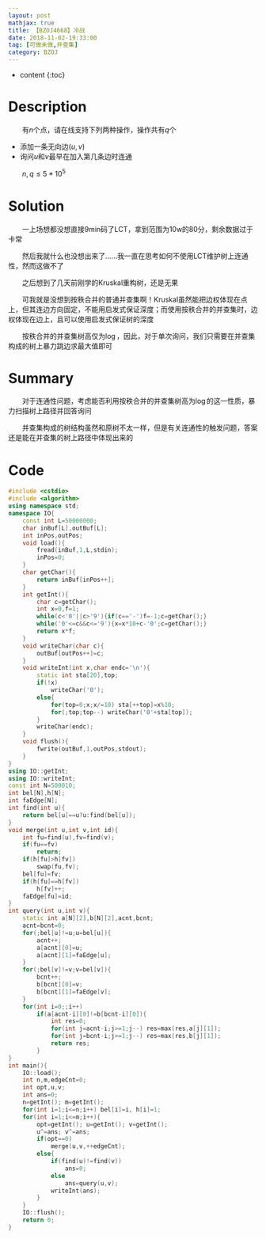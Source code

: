 ```yaml
---
layout: post
mathjax: true
title: 【BZOJ4668】冷战
date: 2018-11-02-19:33:00
tag: [可做未做,并查集]
category: BZOJ
---
```

* content
{:toc}
# Description

 　　有$n$个点，请在线支持下列两种操作，操作共有$q$个

* 添加一条无向边$(u,v)$
* 询问$u$和$v$最早在加入第几条边时连通

　　$n,q\le 5*10^5$



# Solution

　　一上场想都没想直接9min码了LCT，拿到范围为10w的80分，剩余数据过于卡常

　　然后我就什么也没想出来了......我一直在思考如何不使用LCT维护树上连通性，然而这做不了

　　之后想到了几天前刚学的Kruskal重构树，还是无果

　　可我就是没想到按秩合并的普通并查集啊！Kruskal虽然能把边权体现在点上，但其连边方向固定，不能用启发式保证深度；而使用按秩合并的并查集时，边权体现在边上，且可以使用启发式保证树的深度

　　按秩合并的并查集树高仅为$\log$，因此，对于单次询问，我们只需要在并查集构成的树上暴力跳边求最大值即可



# Summary

　　对于连通性问题，考虑能否利用按秩合并的并查集树高为$\log$的这一性质，暴力扫描树上路径并回答询问

　　并查集构成的树结构虽然和原树不太一样，但是有关连通性的触发问题，答案还是能在并查集的树上路径中体现出来的



# Code

```c++
#include <cstdio>
#include <algorithm>
using namespace std;
namespace IO{
    const int L=50000000;
    char inBuf[L],outBuf[L];
    int inPos,outPos;
    void load(){
        fread(inBuf,1,L,stdin);
        inPos=0;
    }
    char getChar(){
        return inBuf[inPos++];
    }
    int getInt(){
        char c=getChar();
        int x=0,f=1;
        while(c<'0'||c>'9'){if(c=='-')f=-1;c=getChar();}
        while('0'<=c&&c<='9'){x=x*10+c-'0';c=getChar();}
        return x*f;
    }
    void writeChar(char c){
        outBuf[outPos++]=c;
    }
    void writeInt(int x,char endc='\n'){
        static int sta[20],top;
        if(!x)
            writeChar('0');
        else{
            for(top=0;x;x/=10) sta[++top]=x%10;
            for(;top;top--) writeChar('0'+sta[top]);
        }
        writeChar(endc);
    }
    void flush(){
        fwrite(outBuf,1,outPos,stdout);
    }
}
using IO::getInt;
using IO::writeInt;
const int N=500010;
int bel[N],h[N];
int faEdge[N];
int find(int u){
    return bel[u]==u?u:find(bel[u]);
}
void merge(int u,int v,int id){
    int fu=find(u),fv=find(v);
    if(fu==fv)
        return;
    if(h[fu]>h[fv])
        swap(fu,fv);
    bel[fu]=fv;
    if(h[fu]==h[fv])
        h[fv]++;
    faEdge[fu]=id;
}
int query(int u,int v){
    static int a[N][2],b[N][2],acnt,bcnt;
    acnt=bcnt=0;
    for(;bel[u]!=u;u=bel[u]){
        acnt++;
        a[acnt][0]=u;
        a[acnt][1]=faEdge[u];
    }
    for(;bel[v]!=v;v=bel[v]){
        bcnt++;
        b[bcnt][0]=v;
        b[bcnt][1]=faEdge[v];
    }
    for(int i=0;;i++)
        if(a[acnt-i][0]!=b[bcnt-i][0]){
            int res=0;
            for(int j=acnt-i;j>=1;j--) res=max(res,a[j][1]);
            for(int j=bcnt-i;j>=1;j--) res=max(res,b[j][1]);
            return res;
        }
}
int main(){
    IO::load();
    int n,m,edgeCnt=0;
    int opt,u,v;
    int ans=0;
    n=getInt(); m=getInt();
    for(int i=1;i<=n;i++) bel[i]=i, h[i]=1;
    for(int i=1;i<=m;i++){
        opt=getInt(); u=getInt(); v=getInt();
        u^=ans; v^=ans;
        if(opt==0)
            merge(u,v,++edgeCnt);
        else{
            if(find(u)!=find(v))
                ans=0;
            else
                ans=query(u,v);
            writeInt(ans);
        }
    }
    IO::flush();
    return 0;
}
```

 